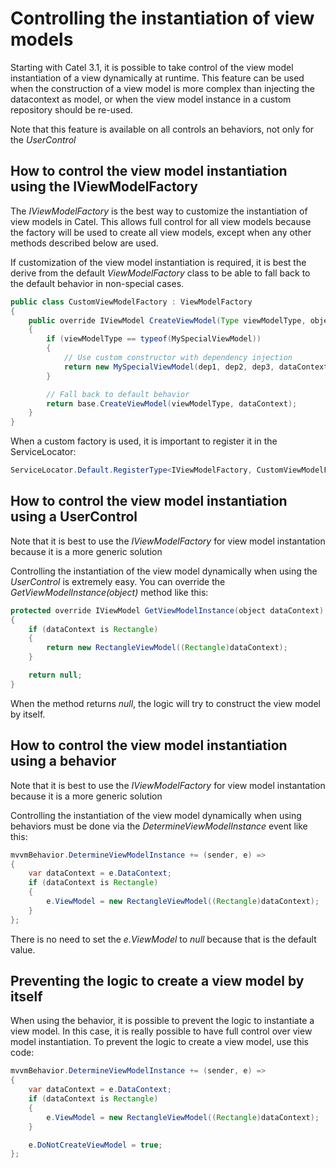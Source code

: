 # Controlling the instantiation of view models

Starting with Catel 3.1, it is possible to take control of the view model instantiation of a view dynamically at runtime. This feature can be used when the construction of a view model is more complex than injecting the datacontext as model, or when the view model instance in a custom repository should be re-used.

Note that this feature is available on all controls an behaviors, not only for the *UserControl*

## How to control the view model instantiation using the IViewModelFactory

The *IViewModelFactory* is the best way to customize the instantiation of view models in Catel. This allows full control for all view models because the factory will be used to create all view models, except when any other methods described below are used.

If customization of the view model instantiation is required, it is best the derive from the default *ViewModelFactory* class to be able to fall back to the default behavior in non-special cases.

``` {.java data-syntaxhighlighter-params="brush: java; gutter: false; theme: Confluence" data-theme="Confluence" style="brush: java; gutter: false; theme: Confluence"}
public class CustomViewModelFactory : ViewModelFactory
{
    public override IViewModel CreateViewModel(Type viewModelType, object dataContext)
    {
        if (viewModelType == typeof(MySpecialViewModel))
        {
            // Use custom constructor with dependency injection
            return new MySpecialViewModel(dep1, dep2, dep3, dataContext);
        }

        // Fall back to default behavior
        return base.CreateViewModel(viewModelType, dataContext);
    }
}
```

When a custom factory is used, it is important to register it in the ServiceLocator:

``` {.java data-syntaxhighlighter-params="brush: java; gutter: false; theme: Confluence" data-theme="Confluence" style="brush: java; gutter: false; theme: Confluence"}
ServiceLocator.Default.RegisterType<IViewModelFactory, CustomViewModelFactory>();
```

## How to control the view model instantiation using a UserControl

Note that it is best to use the *IViewModelFactory* for view model instantation because it is a more generic solution

Controlling the instantiation of the view model dynamically when using the *UserControl* is extremely easy. You can override the *GetViewModelInstance(object)* method like this:

``` {.java data-syntaxhighlighter-params="brush: java; gutter: false; theme: Confluence" data-theme="Confluence" style="brush: java; gutter: false; theme: Confluence"}
protected override IViewModel GetViewModelInstance(object dataContext)
{
    if (dataContext is Rectangle)
    {
        return new RectangleViewModel((Rectangle)dataContext);
    }

    return null;
}
```

When the method returns *null*, the logic will try to construct the view model by itself.

## How to control the view model instantiation using a behavior

Note that it is best to use the *IViewModelFactory* for view model instantation because it is a more generic solution

Controlling the instantiation of the view model dynamically when using behaviors must be done via the *DetermineViewModelInstance* event like this:

``` {.java data-syntaxhighlighter-params="brush: java; gutter: false; theme: Confluence" data-theme="Confluence" style="brush: java; gutter: false; theme: Confluence"}
mvvmBehavior.DetermineViewModelInstance += (sender, e) =>
{
    var dataContext = e.DataContext;
    if (dataContext is Rectangle)
    {
        e.ViewModel = new RectangleViewModel((Rectangle)dataContext);
    }
};
```

There is no need to set the *e.ViewModel* to *null* because that is the default value.

## Preventing the logic to create a view model by itself

When using the behavior, it is possible to prevent the logic to instantiate a view model. In this case, it is really possible to have full control over view model instantiation. To prevent the logic to create a view model, use this code:

``` {.java data-syntaxhighlighter-params="brush: java; gutter: false; theme: Confluence" data-theme="Confluence" style="brush: java; gutter: false; theme: Confluence"}
mvvmBehavior.DetermineViewModelInstance += (sender, e) =>
{
    var dataContext = e.DataContext;
    if (dataContext is Rectangle)
    {
        e.ViewModel = new RectangleViewModel((Rectangle)dataContext);
    }

    e.DoNotCreateViewModel = true;
};
```
